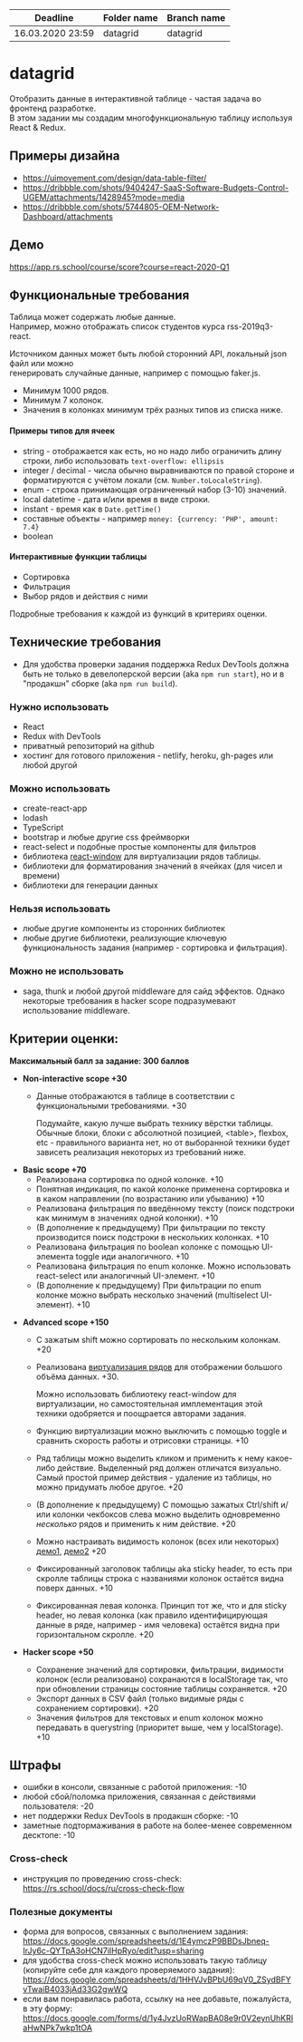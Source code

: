 | Deadline         | Folder name | Branch name |
| ---------------- | ----------- | ----------- |
| 16.03.2020 23:59 | datagrid    | datagrid    |

# datagrid

Отобразить данные в интерактивной таблице - частая задача во фронтенд разработке.  
В этом задании мы создадим многофункциональную таблицу используя React & Redux.

## Примеры дизайна

- https://uimovement.com/design/data-table-filter/
- https://dribbble.com/shots/9404247-SaaS-Software-Budgets-Control-UGEM/attachments/1428945?mode=media
- https://dribbble.com/shots/5744805-OEM-Network-Dashboard/attachments

## Демо

https://app.rs.school/course/score?course=react-2020-Q1

## Функциональные требования

Таблица может содержать любые данные.  
Например, можно отображать список студентов курса rss-2019q3-react.

Источником данных может быть любой сторонний API, локальный json файл или можно  
генерировать случайные данные, например с помощью faker.js.

- Минимум 1000 рядов.
- Минимум 7 колонок.
- Значения в колонках минимум трёх разных типов из списка ниже.

#### Примеры типов для ячеек

- string - отображается как есть, но но надо либо ограничить длину строки, либо использовать `text-overflow: ellipsis`
- integer / decimal - числа обычно выравниваются по правой стороне и форматируются с учётом локали (см. `Number.toLocaleString`).
- enum - строка принимающая ограниченный набор (3-10) значений.
- local datetime - дата и/или время в виде строки.
- instant - время как в `Date.getTime()`
- составные объекты - например `money: {currency: 'PHP', amount: 7.4}`
- boolean

#### Интерактивные функции таблицы

- Сортировка
- Фильтрация
- Выбор рядов и действия с ними

Подробные требования к каждой из функций в критериях оценки.

## Технические требования

- Для удобства проверки задания поддержка Redux DevTools должна быть не только в девелоперской версии (aka `npm run start`), но и в "продакшн" сборке (aka `npm run build`).

### Нужно использовать

- React
- Redux with DevTools
- приватный репозиторий на github
- хостинг для готового приложения - netlify, heroku, gh-pages или любой другой

### Можно использовать

- create-react-app
- lodash
- TypeScript
- bootstrap и любые другие css фреймворки
- react-select и подобные простые компоненты для фильтров
- библиотека [react-window](https://github.com/bvaughn/react-window) для виртуализации рядов таблицы.
- библиотеки для форматирования значений в ячейках (для чисел и времени)
- библиотеки для генерации данных

### Нельзя использовать

- любые другие компоненты из сторонних библиотек
- любые другие библиотеки, реализующие ключевую функциональность задания (например - сортировка и фильтрация).

### Можно не использовать

- saga, thunk и любой другой middleware для сайд эффектов. Однако некоторые требования в hacker scope подразумевают использование middleware.

## Критерии оценки:

**Максимальный балл за задание: 300 баллов**

- **Non-interactive scope +30**

  - Данные отображаются в таблице в соответствии с функциональными требованиями. +30

    Подумайте, какую лучше выбрать технику вёрстки таблицы. Обычные блоки, блоки с абсолютной позицией, \<table>, flexbox, etc - правильного варианта нет, но от выборанной техники будет зависеть реализация некоторых из требований ниже.

* **Basic scope +70**
  - Реализована сортировка по одной колонке. +10
  - Понятная индикация, по какой колонке применена сортировка и в каком направлении (по возрастанию или убыванию) +10
  - Реализована фильтрация по введённому тексту (поиск подстроки как минимум в значениях одной колонки). +10
  - (В дополнение к предыдущему) При фильтрации по тексту производится поиск подстроки в нескольких колонках. +10
  - Реализована фильтрация по boolean колонке с помощью UI-элемента toggle иди аналогичного. +10
  - Реализована фильтрация по enum колонке. Можно использовать react-select или аналогичный UI-элемент. +10
  - (В дополнение к предыдущему) При фильтрации по enum колонке можно выбрать несколько значений (multiselect UI-элемент). +10

- **Advanced scope +150**

  - С зажатым shift можно сортировать по нескольким колонкам. +20
  - Реализована [виртуализация рядов](https://web.dev/virtualize-long-lists-react-window/) для отображении большого объёма данных. +30.

    Можно использовать библиотеку react-window для виртуализации, но самостоятельная имплементация этой техники одобряется и поощрается авторами задания.

  - Функцию виртуализации можно выключить c помощью toggle и сравнить скорость работы и отрисовки страницы. +10
  - Ряд таблицы можно выделить кликом и применить к нему какое-либо действие. Выделенный ряд должен отличатся визуально. Самый простой пример действия - удаление из таблицы, но можно придумать любое другое. +20
  - (В дополнение к предыдущему) С помощью зажатых Ctrl/shift и/или колонки чекбоксов слева можно выделить одновременно _несколько_ рядов и применить к ним действие. +20
  - Можно настраивать видимость колонок (всех или некоторых) [демо1](https://www.datatables.net/examples/api/show_hide.html), [демо2](http://filamentgroup.github.io/tablesaw/demo/toggle.html) +20
  - Фиксированный заголовок таблицы aka sticky header, то есть при скролле таблицы строка с названиями колонок остаётся видна поверх данных. +10
  - Фиксированная левая колонка. Принцип тот же, что и для sticky header, но левая колонка (как правило идентифицирующая данные в ряде, например - имя человека) остаётся видна при горизонтальном скролле. +20

- **Hacker scope +50**
  - Сохранение значений для сортировки, фильтрации, видимости колонок (если реализовано) сохранаются в localStorage так, что при обновлении страницы состояние таблицы сохраняется. +20
  - Экспорт данных в CSV файл (только видимые ряды с сохранением сортировки). +20
  - Значения фильтров для текстовых и enum колонок можно передавать в querystring (приоритет выше, чем у localStorage). +10

## Штрафы

- ошибки в консоли, связанные с работой приложения: -10
- любой сбой/поломка приложения, связанная с действиями пользователя: -20
- нет поддержки Redux DevTools в продакшн сборке: -10
- заметные подтормаживания в работе на более-менее современном десктопе: -10

### Cross-check

- инструкция по проведению cross-check: https://rs.school/docs/ru/cross-check-flow

### Полезные документы

- форма для вопросов, связанных с выполнением задания: https://docs.google.com/spreadsheets/d/1E4ymczP9BBDsJbneq-IrJy6c-QYTpA3oHCN7iIHpRyo/edit?usp=sharing
- для удобства cross-check можно использовать такую таблицу (копируйте себе для каждого проверяемого задания): https://docs.google.com/spreadsheets/d/1HHVJvBPbU69qV0_ZSydBFYvTwaiB4033jAd33G2gwWQ
- если вам понравилась работа, ссылку на нее добавьте, пожалуйста, в эту форму: https://docs.google.com/forms/d/1y4JvzUoRWapBA08e9r0V2eynUhKRIaHwNPk7wkp1tOA
